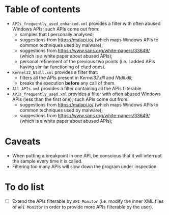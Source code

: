 # Table of contents
- `APIs_frequently_used_enhanced.xml` provides a filter with often abused Windows APIs; such APIs come out from:
  - samples that I personally analysed;
  - suggestions from <https://malapi.io/> (which maps Windows APIs to common techniques used by malware);
  - suggestions from <https://www.sans.org/white-papers/33649/> (which is a white paper about abused APIs);
  - personal refinement of the previous two points (i.e. I added APIs having similar functioning of cited ones).
- `Kernel32_Ntdll.xml` provides a filter that:
  - filters all the APIs present in _Kernel32.dll_ and _Ntdll.dll_;
  - breaks the execution **before** any call of them.
- `All_APIs.xml` provides a filter containing all the APIs filterable.
- `APIs_frequently_used.xml` provides a filter with often abused Windows APIs (less than the first one); such APIs come out from:
  - suggestions from <https://malapi.io/> (which maps Windows APIs to common techniques used by malware);
  - suggestions from <https://www.sans.org/white-papers/33649/> (which is a white paper about abused APIs);

# Caveats
- When putting a breakpoint in one API, be conscious that it will interrupt the sample every time it is called.
- Filtering too many APIs will slow down the program under inspection.

# To do list
- [ ] Extend the APIs filterable by `API Monitor` (i.e. modify the inner XML files of `API Monitor` in order to provide more APIs filterable by the user).
